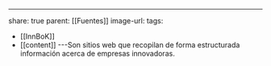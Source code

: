 ---
share: true
parent: [[Fuentes]]
image-url: 
tags:
- [[InnBoK]]
- [[content]]
---Son sitios web que recopilan de forma estructurada información acerca de empresas innovadoras.